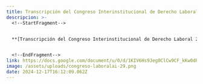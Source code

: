 ```yaml
---
title: Transcripción del Congreso Interinstitucional de Derecho Laboral 2024
descripcion: >-
  <!--StartFragment-->


  **[Transcripción del Congreso Interinstitucional de Derecho Laboral 2024](https://docs.google.com/document/d/1KIV6Hs9Jeg0ClCw9CF_kKw0dPDRnl-V9MJwVK5emRBo/pub)**


  <!--EndFragment-->
link: https://docs.google.com/document/u/0/d/1KIV6Hs9Jeg0ClCw9CF_kKw0dPDRnl-V9MJwVK5emRBo/pub?pli=1
image: /assets/uploads/congreso-laboralai-29.png
date: 2024-12-17T16:12:09.062Z
---
```

